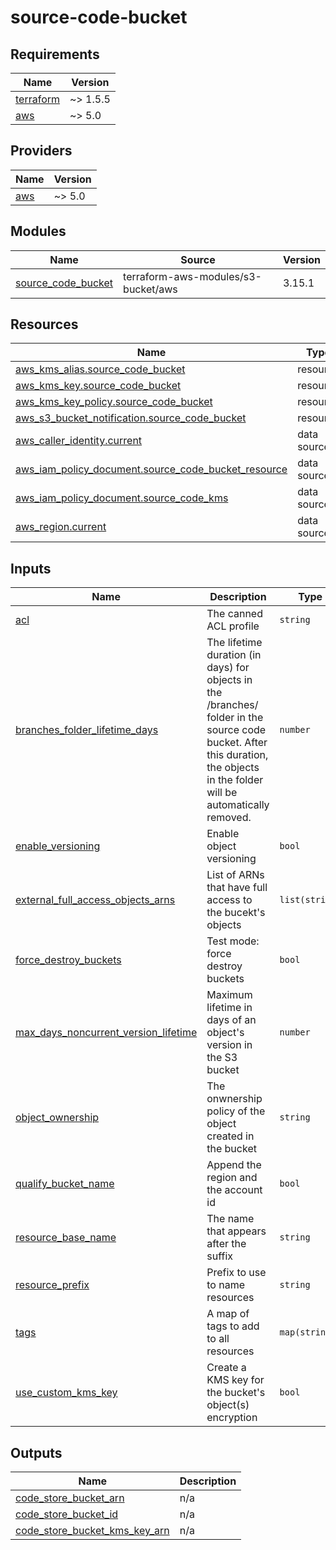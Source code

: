 # source-code-bucket

<!-- BEGINNING OF PRE-COMMIT-TERRAFORM DOCS HOOK -->
## Requirements

| Name | Version |
|------|---------|
| <a name="requirement_terraform"></a> [terraform](#requirement\_terraform) | ~> 1.5.5 |
| <a name="requirement_aws"></a> [aws](#requirement\_aws) | ~> 5.0 |

## Providers

| Name | Version |
|------|---------|
| <a name="provider_aws"></a> [aws](#provider\_aws) | ~> 5.0 |

## Modules

| Name | Source | Version |
|------|--------|---------|
| <a name="module_source_code_bucket"></a> [source\_code\_bucket](#module\_source\_code\_bucket) | terraform-aws-modules/s3-bucket/aws | 3.15.1 |

## Resources

| Name | Type |
|------|------|
| [aws_kms_alias.source_code_bucket](https://registry.terraform.io/providers/hashicorp/aws/latest/docs/resources/kms_alias) | resource |
| [aws_kms_key.source_code_bucket](https://registry.terraform.io/providers/hashicorp/aws/latest/docs/resources/kms_key) | resource |
| [aws_kms_key_policy.source_code_bucket](https://registry.terraform.io/providers/hashicorp/aws/latest/docs/resources/kms_key_policy) | resource |
| [aws_s3_bucket_notification.source_code_bucket](https://registry.terraform.io/providers/hashicorp/aws/latest/docs/resources/s3_bucket_notification) | resource |
| [aws_caller_identity.current](https://registry.terraform.io/providers/hashicorp/aws/latest/docs/data-sources/caller_identity) | data source |
| [aws_iam_policy_document.source_code_bucket_resource](https://registry.terraform.io/providers/hashicorp/aws/latest/docs/data-sources/iam_policy_document) | data source |
| [aws_iam_policy_document.source_code_kms](https://registry.terraform.io/providers/hashicorp/aws/latest/docs/data-sources/iam_policy_document) | data source |
| [aws_region.current](https://registry.terraform.io/providers/hashicorp/aws/latest/docs/data-sources/region) | data source |

## Inputs

| Name | Description | Type | Default | Required |
|------|-------------|------|---------|:--------:|
| <a name="input_acl"></a> [acl](#input\_acl) | The canned ACL profile | `string` | `"private"` | no |
| <a name="input_branches_folder_lifetime_days"></a> [branches\_folder\_lifetime\_days](#input\_branches\_folder\_lifetime\_days) | The lifetime duration (in days) for objects in the <repo name>/branches/ folder in the source code bucket. After this duration, the objects in the folder will be automatically removed. | `number` | `30` | no |
| <a name="input_enable_versioning"></a> [enable\_versioning](#input\_enable\_versioning) | Enable object versioning | `bool` | `true` | no |
| <a name="input_external_full_access_objects_arns"></a> [external\_full\_access\_objects\_arns](#input\_external\_full\_access\_objects\_arns) | List of ARNs that have full access to the bucekt's objects | `list(string)` | `[]` | no |
| <a name="input_force_destroy_buckets"></a> [force\_destroy\_buckets](#input\_force\_destroy\_buckets) | Test mode: force destroy buckets | `bool` | `false` | no |
| <a name="input_max_days_noncurrent_version_lifetime"></a> [max\_days\_noncurrent\_version\_lifetime](#input\_max\_days\_noncurrent\_version\_lifetime) | Maximum lifetime in days of an object's version in the S3 bucket | `number` | `7` | no |
| <a name="input_object_ownership"></a> [object\_ownership](#input\_object\_ownership) | The onwnership policy of the object created in the bucket | `string` | `"ObjectWriter"` | no |
| <a name="input_qualify_bucket_name"></a> [qualify\_bucket\_name](#input\_qualify\_bucket\_name) | Append the region and the account id | `bool` | `true` | no |
| <a name="input_resource_base_name"></a> [resource\_base\_name](#input\_resource\_base\_name) | The name that appears after the suffix | `string` | `"source-code"` | no |
| <a name="input_resource_prefix"></a> [resource\_prefix](#input\_resource\_prefix) | Prefix to use to name resources | `string` | `"image-factory"` | no |
| <a name="input_tags"></a> [tags](#input\_tags) | A map of tags to add to all resources | `map(string)` | `{}` | no |
| <a name="input_use_custom_kms_key"></a> [use\_custom\_kms\_key](#input\_use\_custom\_kms\_key) | Create a KMS key for the bucket's object(s) encryption | `bool` | `true` | no |

## Outputs

| Name | Description |
|------|-------------|
| <a name="output_code_store_bucket_arn"></a> [code\_store\_bucket\_arn](#output\_code\_store\_bucket\_arn) | n/a |
| <a name="output_code_store_bucket_id"></a> [code\_store\_bucket\_id](#output\_code\_store\_bucket\_id) | n/a |
| <a name="output_code_store_bucket_kms_key_arn"></a> [code\_store\_bucket\_kms\_key\_arn](#output\_code\_store\_bucket\_kms\_key\_arn) | n/a |
<!-- END OF PRE-COMMIT-TERRAFORM DOCS HOOK -->

